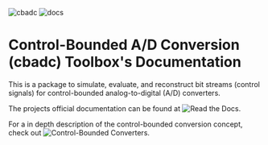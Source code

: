 ![cbadc](https://github.com/hammal/cbadc/actions/workflows/python-package.yml/badge.svg) ![docs](https://readthedocs.org/projects/pip/badge/?version=latest&style=plastic)

# Control-Bounded A/D Conversion (cbadc) Toolbox's Documentation

This is a package to simulate, evaluate, and reconstruct bit streams (control signals) for control-bounded analog-to-digital (A/D) converters.

The projects official documentation can be found at ![Read the Docs](https://cbadc.readthedocs.io/en/latest/).

For a in depth description of the control-bounded conversion concept, check out ![Control-Bounded Converters](https://doi.org/10.3929/ethz-b-000469192).
